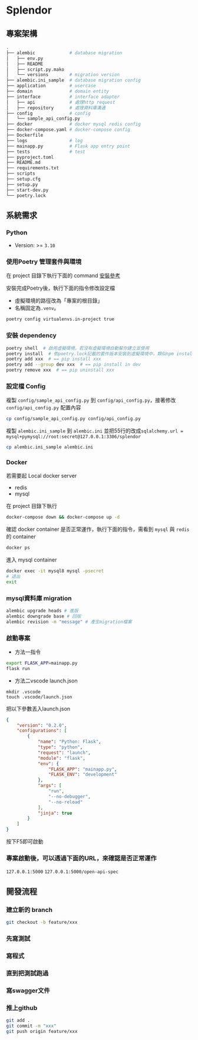 # Splendor

## 專案架構
```bash
.
├── alembic             # database migration
│   ├── env.py
│   ├── README
│   ├── script.py.mako
│   └── versions        # migration version
├── alembic.ini_sample  # database migration config
├── application         # usercase
├── domain              # domain entity
├── interface           # interface adapter
│   ├── api             # 處理http request
│   ├── repository      # 處理資料庫溝通
├── config              # config
│   └── sample_api_config.py
├── docker              # docker mysql redis config
├── docker-compose.yaml # docker-compose config
├── Dockerfile
├── logs                # log
├── mainapp.py          # Flask app entry point
├── tests               # test         
├── pyproject.toml
├── README.md
├── requirements.txt
├── scripts
├── setup.cfg
├── setup.py
├── start-dev.py
└── poetry.lock
```

## 系統需求
### Python
- Version: >= `3.10`

### 使用Poetry 管理套件與環境
在 project 目錄下執行下面的 command
[安裝參考](https://blog.kyomind.tw/python-poetry/)

安裝完成Poetry後，執行下面的指令修改設定檔
- 虛擬環境的路徑改為「專案的根目錄」
- 名稱固定為`.venv`。
```bash
poetry config virtualenvs.in-project true
```

### 安裝 dependency
```bash
poetry shell  # 啟用虛擬環境，若沒有虛擬環境自動幫你建立並使用
poetry install  # 依poetry.lock記載的套件版本安裝到虛擬環境中，類似npm install \
poetry add xxx  # == pip install xxx
poetry add --group dev xxx  # == pip install in dev
poetry remove xxx  # == pip uninstall xxx  
```

### 設定檔 Config
複製 `config/sample_api_config.py` 到 `config/api_config.py`，接著修改 `config/api_config.py` 配置內容
```bash
cp config/sample_api_config.py config/api_config.py
```


複製  `alembic.ini_sample` 到 `alembic.ini` 並把55行的改成`sqlalchemy.url = mysql+pymysql://root:secret@127.0.0.1:3306/splendor`
```bash
cp alembic.ini_sample alembic.ini
```
### Docker
若需要起 Local docker server

- redis
- mysql

在 project 目錄下執行

```bash
docker-compose down && docker-compose up -d
```
確認 docker container 是否正常運作，執行下面的指令，需看到 `mysql` 與 `redis` 的 container
```bash
docker ps
```
進入 mysql container
```bash
docker exec -it mysql8 mysql -psecret
# 退出
exit
```
### mysql資料庫 migration
```bash
alembic upgrade heads # 進版
alembic downgrade base # 回版
alembic revision -m "message" # 產生migration檔案
```

### 啟動專案
- 方法一指令
```bash
export FLASK_APP=mainapp.py
flask run
```
- 方法二vscode launch.json
```
mkdir .vscode
touch .vscode/launch.json
```
把以下參數丟入launch.json
```json
{
    "version": "0.2.0",
    "configurations": [
        {
            "name": "Python: Flask",
            "type": "python",
            "request": "launch",
            "module": "flask",
            "env": {
                "FLASK_APP": "mainapp.py",
                "FLASK_ENV": "development"
            },
            "args": [
                "run",
                "--no-debugger",
                "--no-reload"
            ],
            "jinja": true
        }
    ]
}
```
按下F5即可啟動

### 專案啟動後，可以透過下面的URL，來確認是否正常運作
`127.0.0.1:5000`
`127.0.0.1:5000/open-api-spec`

## 開發流程
### 建立新的 branch
```bash
git checkout -b feature/xxx
```
### 先寫測試
### 寫程式
### 直到把測試跑過
### 寫swagger文件
### 推上github
```bash
git add .
git commit -m "xxx"
git push origin feature/xxx
```
